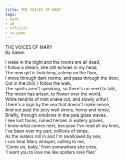 ```yaml
---
title: THE VOICES OF MARY
tags:
- book
- u8
- official
- in-game
---
```


THE VOICES OF MARY  
By Salem  
  
I wake in the night and the rooms are all dead,  
I follow a dream; she still echoes in my head,  
The new girl is twitching, asleep on the floor,  
I move through dark rooms, and pass through the door,  
Out in the chill, I follow the walk,  
The spirits aren't speaking, so there's no need to talk,  
The moon has arisen, to flower over the world,  
While tendrils of mist snake out, and slowly unfurl,  
There's a sign by the sea that doesn't make sense,  
And out past the jetty wait sirens, horny and tense,  
Briefly, through windows in the pale glass waves,  
I see lost faces, ruined heroes in watery graves,  
I know what comes next, because I've read all my lines,  
I've been over my part, millions of times,  
As the waters roll in and I'm swallowed by sea,  
I can hear Mary whisper, calling to me,  
'Come on, baby,' from somewhere she cries,  
'I want you to love me like spiders love flies'